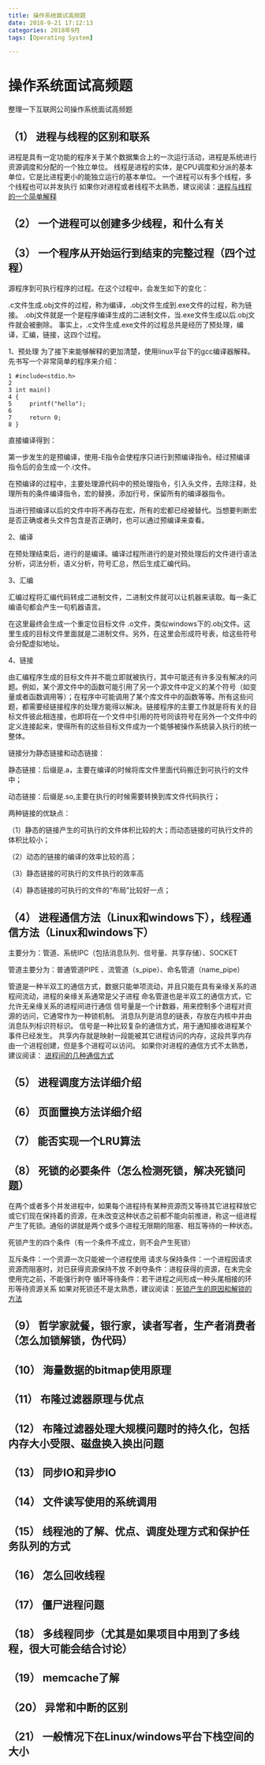 ```yaml
---
title: 操作系统面试高频题
date: 2018-9-21 17:12:13  
categories: 2018年9月
tags: [Operating System]

---
```

# 操作系统面试高频题

整理一下互联网公司操作系统面试高频题

<!-- more -->

## （1） 进程与线程的区别和联系

进程是具有一定功能的程序关于某个数据集合上的一次运行活动，进程是系统进行资源调度和分配的一个独立单位。
线程是进程的实体，是CPU调度和分派的基本单位，它是比进程更小的能独立运行的基本单位。
一个进程可以有多个线程，多个线程也可以并发执行
如果你对进程或者线程不太熟悉，建议阅读：[进程与线程的一个简单解释](https://link.zhihu.com/?target=http%3A//www.ruanyifeng.com/blog/2013/04/processes_and_threads.html)

## （2） 一个进程可以创建多少线程，和什么有关
## （3） 一个程序从开始运行到结束的完整过程（四个过程）
源程序到可执行程序的过程。在这个过程中，会发生如下的变化：



.c文件生成.obj文件的过程，称为编译，.obj文件生成到.exe文件的过程，称为链接。 
.obj文件就是一个是程序编译生成的二进制文件，当.exe文件生成以后.obj文件就会被删除。 
事实上，.c文件生成.exe文件的过程总共是经历了预处理，编译，汇编，链接，这四个过程。

1、预处理
为了接下来能够解释的更加清楚，使用linux平台下的gcc编译器解释。 
先书写一个非常简单的程序来介绍：
	 
	1 #include<stdio.h>
	2 
	3 int main()
	4 {
	5     printf("hello");
	6 
	7     return 0;
	8 }

直接编译得到：

第一步发生的是预编译，使用-E指令会使程序只进行到预编译指令。经过预编译指令后的会生成一个.i文件。

在预编译的过程中，主要处理源代码中的预处理指令，引入头文件，去除注释，处理所有的条件编译指令，宏的替换，添加行号，保留所有的编译器指令。

当进行预编译以后的文件中将不再存在宏，所有的宏都已经被替代。当想要判断宏是否正确或者头文件包含是否正确时，也可以通过预编译来查看。

2、编译

在预处理结束后，进行的是编译。编译过程所进行的是对预处理后的文件进行语法分析，词法分析，语义分析，符号汇总，然后生成汇编代码。

3、汇编

汇编过程将汇编代码转成二进制文件，二进制文件就可以让机器来读取。每一条汇编语句都会产生一句机器语言。

在这里最终会生成一个重定位目标文件 .o文件，类似windows下的.obj文件。这里生成的目标文件里面就是二进制文件。另外，在这里会形成符号表，给这些符号会分配虚拟地址。

4、链接

由汇编程序生成的目标文件并不能立即就被执行，其中可能还有许多没有解决的问题。例如，某个源文件中的函数可能引用了另一个源文件中定义的某个符号（如变量或者函数调用等）；在程序中可能调用了某个库文件中的函数等等。所有这些问题，都需要经链接程序的处理方能得以解决。链接程序的主要工作就是将有关的目标文件彼此相连接，也即将在一个文件中引用的符号同该符号在另外一个文件中的定义连接起来，使得所有的这些目标文件成为一个能够被操作系统装入执行的统一整体。

链接分为静态链接和动态链接：

静态链接：后缀是.a，主要在编译的时候将库文件里面代码搬迁到可执行的文件中；

动态链接：后缀是.so,主要在执行的时候需要转换到库文件代码执行；

两种链接的优缺点：

（1）静态的链接产生的可执行的文件体积比较的大；而动态链接的可执行文件的体积比较小；

（2）动态的链接的编译的效率比较的高；

（3）静态链接的可执行的文件执行的效率高

（4）静态链接的可执行的文件的“布局”比较好一点；

## （4） 进程通信方法（Linux和windows下），线程通信方法（Linux和windows下）

主要分为：管道、系统IPC（包括消息队列、信号量、共享存储）、SOCKET

管道主要分为：普通管道PIPE 、流管道（s_pipe）、命名管道（name_pipe）

管道是一种半双工的通信方式，数据只能单项流动，并且只能在具有亲缘关系的进程间流动，进程的亲缘关系通常是父子进程
命名管道也是半双工的通信方式，它允许无亲缘关系的进程间进行通信
信号量是一个计数器，用来控制多个进程对资源的访问，它通常作为一种锁机制。
消息队列是消息的链表，存放在内核中并由消息队列标识符标识。
信号是一种比较复杂的通信方式，用于通知接收进程某个事件已经发生。
共享内存就是映射一段能被其它进程访问的内存，这段共享内存由一个进程创建，但是多个进程可以访问。
如果你对进程的通信方式不太熟悉，建议阅读： [进程间的几种通信方式](https://blog.csdn.net/yufaw/article/details/7409596)


## （5） 进程调度方法详细介绍
## （6） 页面置换方法详细介绍

## （7） 能否实现一个LRU算法
## （8） 死锁的必要条件（怎么检测死锁，解决死锁问题）

在两个或者多个并发进程中，如果每个进程持有某种资源而又等待其它进程释放它或它们现在保持着的资源，在未改变这种状态之前都不能向前推进，称这一组进程产生了死锁。通俗的讲就是两个或多个进程无限期的阻塞、相互等待的一种状态。

死锁产生的四个条件（有一个条件不成立，则不会产生死锁）

互斥条件：一个资源一次只能被一个进程使用
请求与保持条件：一个进程因请求资源而阻塞时，对已获得资源保持不放
不剥夺条件：进程获得的资源，在未完全使用完之前，不能强行剥夺
循环等待条件：若干进程之间形成一种头尾相接的环形等待资源关系 
如果对死锁还不是太熟悉，建议阅读：[死锁产生的原因和解锁的方法](http://www.cnblogs.com/Jessy/p/3540724.html)


## （9） 哲学家就餐，银行家，读者写者，生产者消费者（怎么加锁解锁，伪代码）
## （10） 海量数据的bitmap使用原理
## （11） 布隆过滤器原理与优点
## （12） 布隆过滤器处理大规模问题时的持久化，包括内存大小受限、磁盘换入换出问题
## （13） 同步IO和异步IO
## （14） 文件读写使用的系统调用
## （15） 线程池的了解、优点、调度处理方式和保护任务队列的方式
## （16） 怎么回收线程
## （17） 僵尸进程问题
## （18） 多线程同步（尤其是如果项目中用到了多线程，很大可能会结合讨论）
## （19） memcache了解
## （20） 异常和中断的区别
## （21） 一般情况下在Linux/windows平台下栈空间的大小